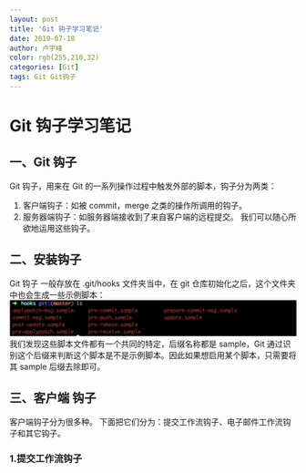 ```yaml
---
layout: post
title: 'Git 钩子学习笔记'
date: 2019-07-18
author: 卢宇峰
color: rgb(255,210,32)
categories: [Git]
tags: Git Git钩子
---
```


# Git 钩子学习笔记

## 一、Git 钩子
Git 钩子，用来在 Git 的一系列操作过程中触发外部的脚本，钩子分为两类：
1. 客户端钩子：如被 commit，merge 之类的操作所调用的钩子。
2. 服务器端钩子：如服务器端接收到了来自客户端的远程提交。
我们可以随心所欲地运用这些钩子。

## 二、安装钩子
Git 钩子 一般存放在 .git/hooks 文件夹当中，在 git 仓库初始化之后，这个文件夹中也会生成一些示例脚本：
![示例脚本](/assets/post/2019-07-18/1.png)
我们发现这些脚本文件都有一个共同的特定，后缀名称都是 sample，Git 通过识别这个后缀来判断这个脚本是不是示例脚本。因此如果想启用某个脚本，只需要将其 sample 后缀去除即可。

## 三、客户端 钩子
客户端钩子分为很多种。 下面把它们分为：提交工作流钩子、电子邮件工作流钩子和其它钩子。

### 1.提交工作流钩子


